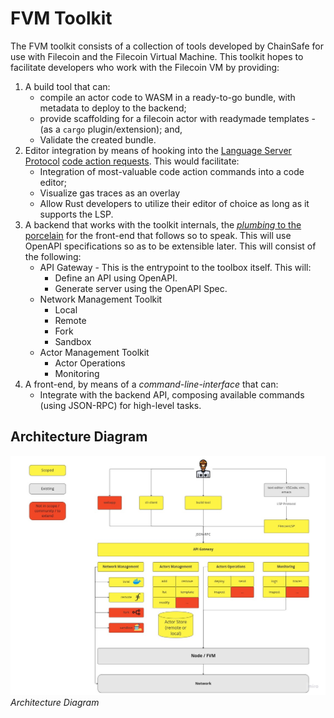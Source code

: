 # FVM Toolkit

The FVM toolkit consists of a collection of tools developed by ChainSafe for use with
Filecoin and the Filecoin Virtual Machine. This toolkit hopes to facilitate developers
who work with the Filecoin VM by providing:

1. A build tool that can:
    * compile an actor code to WASM in a ready-to-go
      bundle, with metadata to deploy to the backend;
    * provide scaffolding for a filecoin actor with readymade templates - (as a
      `cargo` plugin/extension); and,
    * Validate the created bundle.
2. Editor integration by means of hooking into the [Language Server
   Protocol](https://code.visualstudio.com/api/language-extensions/language-server-extension-guide)
   [code action
   requests](https://microsoft.github.io/language-server-protocol/specifications/lsp/3.17/specification/#textDocument_codeAction).
   This would facilitate:
    * Integration of most-valuable code action commands into a code editor;
    * Visualize gas traces as an overlay
    * Allow Rust developers to utilize their editor of choice as long as it
      supports the LSP.
3. A backend that works with the toolkit internals, the [*plumbing* to the
   porcelain](https://git-scm.com/book/en/v2/Git-Internals-Plumbing-and-Porcelain)
   for the front-end that follows so to speak. This will use OpenAPI
   specifications so as to be extensible later. This will consist of the
   following:
    * API Gateway - This is the entrypoint to the toolbox itself. This will:
        - Define an API using OpenAPI.
        - Generate server using the OpenAPI Spec.
    * Network Management Toolkit
        - Local
        - Remote
        - Fork
        - Sandbox
    * Actor Management Toolkit
        - Actor Operations
        - Monitoring
5. A front-end, by means of a *command-line-interface* that can:
    * Integrate with the backend API, composing available commands (using
      JSON-RPC) for high-level tasks.

## Architecture Diagram

![Architecture Diagram](docs/assets/architecture.jpg)
*Architecture Diagram*


<!--
  TODO: Expand upon the usage, installation and link to other relevant pieces
  of documentation here. Figure out if we want to host a "fvm-toolkit book" in the
  vein of "forest book", but with all the architectural and development
  documentation.
-->

